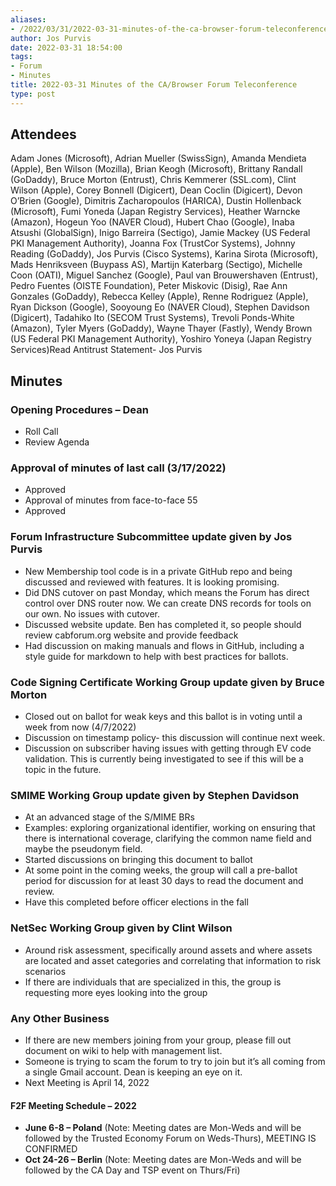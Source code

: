 ```yaml
---
aliases:
- /2022/03/31/2022-03-31-minutes-of-the-ca-browser-forum-teleconference/
author: Jos Purvis
date: 2022-03-31 18:54:00
tags:
- Forum
- Minutes
title: 2022-03-31 Minutes of the CA/Browser Forum Teleconference
type: post
---
```


## Attendees

Adam Jones (Microsoft), Adrian Mueller (SwissSign), Amanda Mendieta (Apple), Ben Wilson (Mozilla), Brian Keogh (Microsoft), Brittany Randall (GoDaddy), Bruce Morton (Entrust), Chris Kemmerer (SSL.com), Clint Wilson (Apple), Corey Bonnell (Digicert), Dean Coclin (Digicert), Devon O’Brien (Google), Dimitris Zacharopoulos (HARICA), Dustin Hollenback (Microsoft), Fumi Yoneda (Japan Registry Services), Heather Warncke (Amazon), Hogeun Yoo (NAVER Cloud), Hubert Chao (Google), Inaba Atsushi (GlobalSign), Inigo Barreira (Sectigo), Jamie Mackey (US Federal PKI Management Authority), Joanna Fox (TrustCor Systems), Johnny Reading (GoDaddy), Jos Purvis (Cisco Systems), Karina Sirota (Microsoft), Mads Henriksveen (Buypass AS), Martijn Katerbarg (Sectigo), Michelle Coon (OATI), Miguel Sanchez (Google), Paul van Brouwershaven (Entrust), Pedro Fuentes (OISTE Foundation), Peter Miskovic (Disig), Rae Ann Gonzales (GoDaddy), Rebecca Kelley (Apple), Renne Rodriguez (Apple), Ryan Dickson (Google), Sooyoung Eo (NAVER Cloud), Stephen Davidson (Digicert), Tadahiko Ito (SECOM Trust Systems), Trevoli Ponds-White (Amazon), Tyler Myers (GoDaddy), Wayne Thayer (Fastly), Wendy Brown (US Federal PKI Management Authority), Yoshiro Yoneya (Japan Registry Services)Read Antitrust Statement- Jos Purvis

## Minutes

### Opening Procedures – Dean

- Roll Call
- Review Agenda

### Approval of minutes of last call (3/17/2022)

- Approved
- Approval of minutes from face-to-face 55
- Approved

### Forum Infrastructure Subcommittee update given by Jos Purvis

- New Membership tool code is in a private GitHub repo and being discussed and reviewed with features. It is looking promising.
- Did DNS cutover on past Monday, which means the Forum has direct control over DNS router now. We can create DNS records for tools on our own. No issues with cutover.
- Discussed website update. Ben has completed it, so people should review cabforum.org website and provide feedback
- Had discussion on making manuals and flows in GitHub, including a style guide for markdown to help with best practices for ballots.

### Code Signing Certificate Working Group update given by Bruce Morton

- Closed out on ballot for weak keys and this ballot is in voting until a week from now (4/7/2022)
- Discussion on timestamp policy- this discussion will continue next week.
- Discussion on subscriber having issues with getting through EV code validation. This is currently being investigated to see if this will be a topic in the future.

### SMIME Working Group update given by Stephen Davidson

- At an advanced stage of the S/MIME BRs
- Examples: exploring organizational identifier, working on ensuring that there is international coverage, clarifying the common name field and maybe the pseudonym field.
- Started discussions on bringing this document to ballot
- At some point in the coming weeks, the group will call a pre-ballot period for discussion for at least 30 days to read the document and review.
- Have this completed before officer elections in the fall

### NetSec Working Group given by Clint Wilson

- Around risk assessment, specifically around assets and where assets are located and asset categories and correlating that information to risk scenarios
- If there are individuals that are specialized in this, the group is requesting more eyes looking into the group

### Any Other Business

- If there are new members joining from your group, please fill out document on wiki to help with management list.
- Someone is trying to scam the forum to try to join but it’s all coming from a single Gmail account. Dean is keeping an eye on it.
- Next Meeting is April 14, 2022

#### F2F Meeting Schedule – 2022

- **June 6-8 – Poland** (Note: Meeting dates are Mon-Weds and will be followed by the Trusted Economy Forum on Weds-Thurs), MEETING IS CONFIRMED
- **Oct 24-26 – Berlin** (Note: Meeting dates are Mon-Weds and will be followed by the CA Day and TSP event on Thurs/Fri)